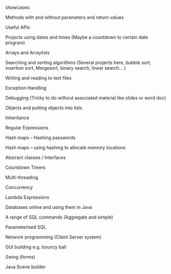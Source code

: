 showcases:

Methods with and without parameters and return values

Useful APIs

Projects using dates and times (Maybe a countdown to certain date program)

Arrays and Arraylists

Searching and sorting algorithms (Several projects here, bubble sort, insertion sort, Mergesort, binary search, linear search… )

Writing and reading to text files

Exception Handling

Debugging (Tricky to do without associated material like slides or word doc)

Objects and putting objects into lists

Inheritance 

Regular Expressions

Hash maps – Hashing passwords

Hash maps – using hashing to allocate memory locations

Abstract classes / Interfaces

Countdown Timers

Multi-threading

Concurrency

Lambda Expressions

Databases online and using them in Java

A range of SQL commands (Aggregate and simple)

Parameterised SQL

Network programming (Client Server system)

GUI building e.g. bouncy ball

Swing (forms)

Java Scene builder


